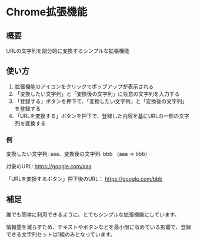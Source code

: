 # Chrome拡張機能

## 概要

URLの文字列を部分的に変換するシンプルな拡張機能

## 使い方

1. 拡張機能のアイコンをクリックでポップアップが表示される
2. 「変換したい文字列」と「変換後の文字列」に任意の文字列を入力する
3. 「登録する」ボタンを押下で、「変換したい文字列」と「変換後の文字列」を登録する
4. 「URLを変換する」ボタンを押下で、登録した内容を基にURLの一部の文字列を変換する

### 例

変換したい文字列: aaa、変換後の文字列: bbb （aaa → bbb）

対象のURL: https://google.com/aaa

「URLを変換するボタン」押下後のURL： https://google.com/bbb

## 補足

誰でも簡単に利用できるように、とてもシンプルな拡張機能にしています。

情報量を減らすため、テキストやボタンなどを最小限に収めている影響で、登録できる文字列セットは1組のみとなっています。
